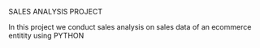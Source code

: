 SALES ANALYSIS PROJECT

In this project we conduct sales analysis on sales data of an ecommerce entitity using PYTHON
